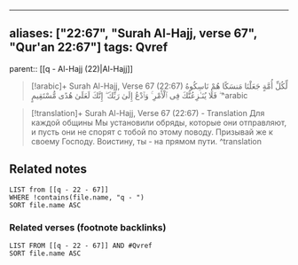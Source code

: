 
---
aliases: ["22:67", "Surah Al-Hajj, verse 67", "Qur'an 22:67"]
tags: Qvref
---

parent:: [[q - Al-Hajj (22)|Al-Hajj]]

> [!arabic]+ Surah Al-Hajj, Verse 67 (22:67)
> <span class="quran-arabic">لِّكُلِّ أُمَّةٍ جَعَلْنَا مَنسَكًا هُمْ نَاسِكُوهُ ۖ فَلَا يُنَـٰزِعُنَّكَ فِى ٱلْأَمْرِ ۚ وَٱدْعُ إِلَىٰ رَبِّكَ ۖ إِنَّكَ لَعَلَىٰ هُدًى مُّسْتَقِيمٍ</span>
^arabic

> [!translation]+ Surah Al-Hajj, Verse 67 (22:67) - Translation
> Для каждой общины Мы установили обряды, которые они отправляют, и пусть они не спорят с тобой по этому поводу. Призывай же к своему Господу. Воистину, ты - на прямом пути.
^translation



## Related notes
```dataview
LIST from [[q - 22 - 67]]
WHERE !contains(file.name, "q - ")
SORT file.name ASC
```

### Related verses (footnote backlinks)
```dataview
LIST FROM [[q - 22 - 67]] AND #Qvref
SORT file.name ASC
```

